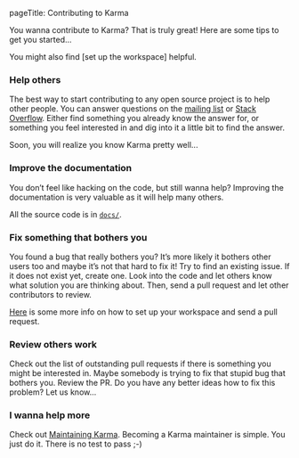 pageTitle: Contributing to Karma


You wanna contribute to Karma? That is truly great!
Here are some tips to get you started...

You might also find [set up the workspace] helpful.

### Help others
The best way to start contributing to any open source project is to help other people.
You can answer questions on the [mailing list] or [Stack Overflow].
Either find something you already know the answer for, or something you feel interested in and
dig into it a little bit to find the answer.

Soon, you will realize you know Karma pretty well...


### Improve the documentation
You don’t feel like hacking on the code, but still wanna help?
Improving the documentation is very valuable as it will help many others.

All the source code is in [`docs/`].


### Fix something that bothers you
You found a bug that really bothers you? It’s more likely it bothers other users too and maybe
it’s not that hard to fix it! Try to find an existing issue. If it does not exist yet, create one.
Look into the code and let others know what solution you are thinking about.
Then, send a pull request and let other contributors to review.

[Here](./making-changes.html) is some more info on how to set up your workspace and send a pull
request.

### Review others work
Check out the list of outstanding pull requests if there is something you might be interested in.
Maybe somebody is trying to fix that stupid bug that bothers you. Review the PR.
Do you have any better ideas how to fix this problem? Let us know...

### I wanna help more
Check out [Maintaining Karma]. Becoming a Karma maintainer is simple.
You just do it. There is no test to pass ;-)

[mailing list]: https://groups.google.com/forum/#!forum/karma-users
[Stack Overflow]: http://stackoverflow.com/questions/tagged/karma-runner
[`docs/`]: https://github.com/karma-runner/karma/tree/master/docs
[Maintaining Karma]: ./maintaining.html
